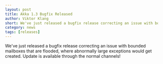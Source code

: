 ```yaml
---
layout: post
title: Akka 1.3 Bugfix Released
author: Viktor Klang
short: We've just released a bugfix release correcting an issue with bounded mailboxes that are flooded, where abnormally large exceptions would get created. Update is available through the normal channels!
category: news
tags: [releases]
---
```


We've just released a bugfix release correcting an issue with bounded mailboxes that are flooded, where abnormally large exceptions would get created. Update is available through the normal channels!